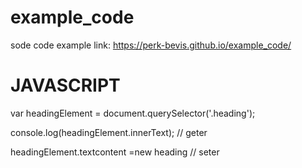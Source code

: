 # example_code
sode code example
link: https://perk-bevis.github.io/example_code/

# JAVASCRIPT

var headingElement = document.querySelector('.heading');

console.log(headingElement.innerText); // geter 

headingElement.textcontent =new heading // seter
